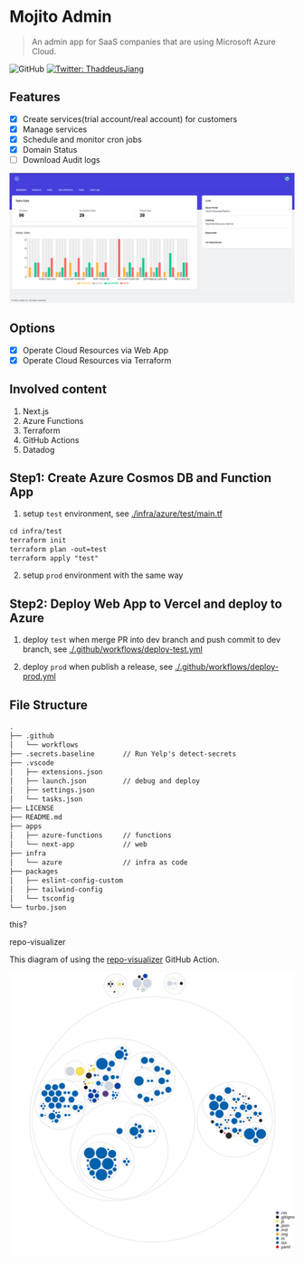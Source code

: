# Mojito Admin

> An admin app for SaaS companies that are using Microsoft Azure Cloud.

![GitHub](https://img.shields.io/github/license/thaddeusjiang/mojito-admin?style=for-the-badge)
[![Twitter: ThaddeusJiang](https://img.shields.io/twitter/follow/ThaddeusJiang.svg?style=social)](https://twitter.com/ThaddeusJiang)

## Features

- [x] Create services(trial account/real account) for customers
- [x] Manage services
- [x] Schedule and monitor cron jobs
- [x] Domain Status
- [ ] Download Audit logs

![Dashboard](./docs/assets/Dashboard.png)

## Options

- [x] Operate Cloud Resources via Web App
- [x] Operate Cloud Resources via Terraform

## Involved content

1. Next.js
2. Azure Functions
3. Terraform
4. GitHub Actions
5. Datadog

## Step1: Create Azure Cosmos DB and Function App

1. setup `test` environment, see [./infra/azure/test/main.tf](./infra/azure/test/main.tf)

```
cd infra/test
terraform init
terraform plan -out=test
terraform apply "test"
```

2. setup `prod` environment with the same way

## Step2: Deploy Web App to Vercel and deploy to Azure

1. deploy `test` when merge PR into dev branch and push commit to dev branch, see [./.github/workflows/deploy-test.yml](./.github/workflows/deploy-test.yml)

2. deploy `prod` when publish a release, see [./.github/workflows/deploy-prod.yml](./.github/workflows/deploy-prod.yml)

## File Structure

```
.
├── .github
│   └── workflows
├── .secrets.baseline       // Run Yelp's detect-secrets
├── .vscode
│   ├── extensions.json
│   ├── launch.json         // debug and deploy
│   ├── settings.json
│   └── tasks.json
├── LICENSE
├── README.md
├── apps
│   ├── azure-functions     // functions
│   └── next-app            // web
├── infra
│   └── azure               // infra as code
├── packages
│   ├── eslint-config-custom
│   ├── tailwind-config
│   └── tsconfig
└── turbo.json
```

this?

repo-visualizer

This diagram of using the [repo-visualizer](https://github.com/githubocto/repo-visualizer) GitHub Action.

![Visualization of this repo](./diagram.svg)
